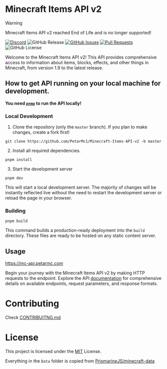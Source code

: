 # Minecraft Items API v2


> [!WARNING]
> Minecraft Items API v2 reached End of Life and is no longer supported!


[![Discord](https://img.shields.io/discord/1217057211575042058?logo=Discord&label=Discord&color=blue)](https://discord.gg/8Ab2uuqSYE)
![GitHub Release](https://img.shields.io/github/v/release/PetarMc1/Minecraft-Items-API-v2?include_prereleases&logo=github&color=red)
[![GitHub Issues](https://img.shields.io/github/issues/PetarMc1/Minecraft-Items-API-v2?logo=github)](https://github.com/PetarMc1/Minecraft-Items-API-v2/issues) 
[![Pull Requests](https://img.shields.io/github/issues-pr/PetarMc1/Minecraft-Items-API-v2?logo=github)](https://github.com/PetarMc1/Minecraft-Items-API-v2/pulls)
![GitHub License](https://img.shields.io/github/license/PetarMc1/Minecraft-Items-API-v2%20?color=blue)


Welcome to the Minecraft Items API v2! This API provides comprehensive access to information about items, blocks, effects, and other things in Minecraft, from version 1.9 to the latest release.


## How to get API running on your local machine for development.

**You need [`pnmp`](https://pnpm.io) to run the API locally!**

### Local Development

1. Clone the repository (only the `master` branch). If you plan to make changes, create a fork first!

```
git clone https://github.com/PetarMc1/Minecraft-Items-API-v2 -b master
```

2. Install all required dependencies.

```
pnpm install
```

3. Start the development server

```
pnpm dev
```

This will start a local development server. The majority of changes will
be instantly reflected live without the need to restart the development server or reload the page in
your browser.

### Building

```
pnpm build
```

This command builds a production-ready deployment into the `build` directory. These files are ready
to be hosted on any static content server.


## Usage
https://mc-api.petarmc.com

Begin your journey with the Minecraft Items API v2 by making HTTP requests to the endpoint. Explore the API [documentation](https://docs.petarmc.com/api/available-endpoints) for comprehensive details on available endpoints, request parameters, and response formats.

# Contributing
Check [CONTRIBUITNG.md](/CONTRIBUTING.md)

# License
This project is licensed under the [MIT](/LICENCE) License.

Everything in the `Data` folder is copied from [PrismarineJS/minecraft-data](https://github.com/PrismarineJS/minecraft-data)
